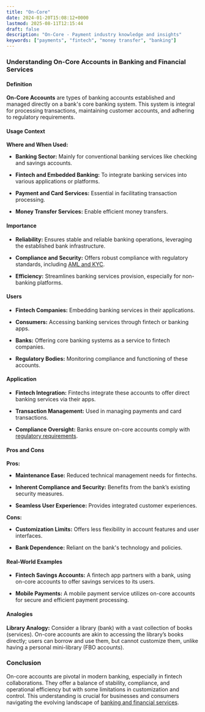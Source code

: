 ```yaml
---
title: "On-Core"
date: 2024-01-20T15:08:12+0000
lastmod: 2025-08-11T12:15:44
draft: false
description: "On-Core - Payment industry knowledge and insights"
keywords: ["payments", "fintech", "money transfer", "banking"]
---
```


### Understanding On-Core Accounts in Banking and Financial Services

#### Definition

**On-Core Accounts** are types of banking accounts established and managed directly on a bank's core banking system. This system is integral for processing transactions, maintaining customer accounts, and adhering to regulatory requirements.

#### Usage Context

**Where and When Used:**

- **Banking Sector:** Mainly for conventional banking services like checking and savings accounts.

- **Fintech and Embedded Banking:** To integrate banking services into various applications or platforms.

- **Payment and Card Services:** Essential in facilitating transaction processing.

- **Money Transfer Services:** Enable efficient money transfers.

#### Importance

- **Reliability:** Ensures stable and reliable banking operations, leveraging the established bank infrastructure.

- **Compliance and Security:** Offers robust compliance with regulatory standards, including [AML and KYC](https://faisalkhanllc.xyz/resources/payments-wiki/k/know-your-customer-kyc-anti-money-laundering-aml/).

- **Efficiency:** Streamlines banking services provision, especially for non-banking platforms.

#### Users

- **Fintech Companies:** Embedding banking services in their applications.

- **Consumers:** Accessing banking services through fintech or banking apps.

- **Banks:** Offering core banking systems as a service to fintech companies.

- **Regulatory Bodies:** Monitoring compliance and functioning of these accounts.

#### Application

- **Fintech Integration:** Fintechs integrate these accounts to offer direct banking services via their apps.

- **Transaction Management:** Used in managing payments and card transactions.

- **Compliance Oversight:** Banks ensure on-core accounts comply with [regulatory requirements](https://faisalkhanllc.xyz/resources/payments-wiki/r/regulatory-enforcement/).

#### Pros and Cons

**Pros:**

- **Maintenance Ease:** Reduced technical management needs for fintechs.

- **Inherent Compliance and Security:** Benefits from the bank’s existing security measures.

- **Seamless User Experience:** Provides integrated customer experiences.

**Cons:**

- **Customization Limits:** Offers less flexibility in account features and user interfaces.

- **Bank Dependence:** Reliant on the bank's technology and policies.

#### Real-World Examples

- **Fintech Savings Accounts:** A fintech app partners with a bank, using on-core accounts to offer savings services to its users.

- **Mobile Payments:** A mobile payment service utilizes on-core accounts for secure and efficient payment processing.

#### Analogies

**Library Analogy:** Consider a library (bank) with a vast collection of books (services). On-core accounts are akin to accessing the library’s books directly; users can borrow and use them, but cannot customize them, unlike having a personal mini-library (FBO accounts).

### Conclusion

On-core accounts are pivotal in modern banking, especially in fintech collaborations. They offer a balance of stability, compliance, and operational efficiency but with some limitations in customization and control. This understanding is crucial for businesses and consumers navigating the evolving landscape of [banking and financial services](https://faisalkhanllc.xyz/resources/payments-wiki/b/banking-financial-services-and-insurance-bfsi/).